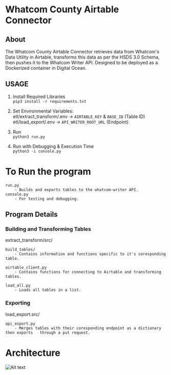 # Whatcom County Airtable Connector

## About
The Whatcom County Airtable Connector retrieves data from Whatcom's Data Utility in Airtable, transforms this data as per the HSDS 3.0 Schema, then pushes it to the Whatcom Writer API. Designed to be deployed as a Dockerized container in Digital Ocean.


## USAGE
1. Install Required Libraries   
```pip3 install -r requirements.txt```

2. Set Environmental Variables:  
    etl/extract_transform/.env -> ```AIRTABLE_KEY``` & ```BASE_ID``` (Table ID)  
    etl/load_export/.env -> ```API_WRITER_ROOT_URL``` (Endpoint)  

3. Run  
```python3 run.py```

4. Run with Debugging & Execution Time   
```python3 -i console.py```



# To Run the program
    run.py  
        - Builds and exports tables to the whatcom-writer API.    
    console.py  
        - For testing and debugging.  

## Program Details
### Building and Transforming Tables
extract_transform/src/   

    build_tables/  
        - Contains information and functions specific to it's coresponding table.  
          
    airtable_client.py  
        - Contains functions for connecting to Airtable and transforming tables.  
          
    load_all.py  
        - Loads all tables in a list.  
### Exporting
load_export.src/  
    
    api_export.py  
        - Merges tables with their coresponding endpoint as a dictionary then exports   through a put request.  

# Architecture

![Alt text](architecture_diagram.png?raw=true "Title")
